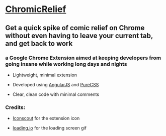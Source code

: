 <h1>
	<a href=''>
		ChromicRelief
	</a>
</h1>

<h2>
	Get a quick spike of comic relief on Chrome without even having to leave your current tab, and get back to work
</h2>
<h3>
	a Google Chrome Extension aimed at keeping developers from going insane while working long days and nights
</h3>

<ul>
    <li>
        <p>Lightweight, minimal extension</p>
    </li>
    <li>
        <p>Developed using <a href='https://angular.io/'>AngularJS</a> and <a href='http://purecss.io/'>PureCSS</a></p>
    </li>
    <li>
    	<p>Clear, clean code with minimal comments</p>
	</li>
</ul>

<h3>
	Credits:
</h3>
<ul>
	<li>
		<p><a href='http://iconscout.com'>Iconscout</a> for the extension icon</p>
	</li>
	<li>
		<p><a href='http://loading.io'>loading.io</a> for the loading screen gif</p>
	</li>
</ul>


